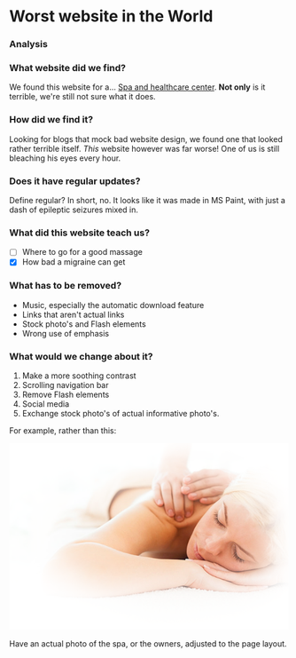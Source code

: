 

# Worst website in the World

### Analysis

### What website did we find?
We found this website for a... [Spa and healthcare center](http://www.serene-naturist.com/Naturist.html). **Not only** is it terrible, we're still not sure what it does.

### How did we find it?
Looking for blogs that mock bad website design, we found one that looked rather terrible itself. *This* website however was far worse! One of us is still bleaching his eyes every hour.

### Does it have regular updates?
Define regular? In short, no. It looks like it was made in MS Paint, with just a dash of epileptic seizures mixed in.

### What did this website teach us?

- [ ] Where to go for a good massage
- [x] How bad a migraine can get

### What has to be removed?

* Music, especially the automatic download feature
* Links that aren't actual links
* Stock photo's and Flash elements
* Wrong use of emphasis

### What would we change about it?

1. Make a more soothing contrast
2. Scrolling navigation bar
3. Remove Flash elements
4. Social media
5. Exchange stock photo's of actual informative photo's. 

For example, rather than this:



![stock photo](./massage.png)


Have an actual photo of the spa, or the owners, adjusted to the page layout.
